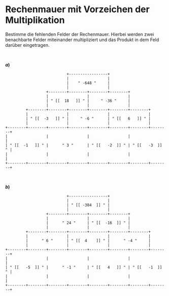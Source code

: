 <!--
version:  0.0.1

language: de

@style
input {
    text-align: center;
}

.flex-container {
    display: flex;
    flex-wrap: wrap;
    align-items: stretch;
    gap: 20px;
}

.flex-child {
    flex: 1;
    min-width: 350px;
    margin-right: 20px;
}

@media (max-width: 400px) {
    .flex-child {
        flex: 100%;
        margin-right: 0;
    }
}


.vertical-text {
    writing-mode: vertical-rl;
    transform: rotate(180deg);
    text-align: center;
}
@end

formula: \carry   \textcolor{red}{\scriptsize #1}
formula: \digit   \rlap{\carry{#1}}\phantom{#2}#2
formula: \permil  \text{‰}

import: https://raw.githubusercontent.com/LiaTemplates/Tikz-Jax/main/README.md

script: https://cdn.jsdelivr.net/gh/LiaTemplates/Tikz-Jax@main/dist/index.js


tags: Negative Zahlen, Multiplikation, Division, schwer, niedrig, Bestimme

comment: Eine Rechenmauer für die Multiplikation mit negativen Zahlen. Fülle alle Felder aus.

author: Martin Lommatzsch

-->




# Rechenmauer mit Vorzeichen der Multiplikation

Bestimme die fehlenden Felder der Rechenmauer. Hierbei werden zwei benachbarte Felder miteinander multipliziert und das Produkt in dem Feld darüber eingetragen.



<br>

__$a)\;\;$__

``` ascii
                           +-----------------+
                           |                 |
                           |    " -648 "     |
                           |                 |
                  +--------+--------+--------+--------+
                  |                 |                 |
                  | " [[  18   ]] " |     " -36 "     |
                  |                 |                 |
         +--------+--------+--------+--------+--------+--------+
         |                 |                 |                 |
         | " [[  -3   ]] " |     " -6 "      | " [[   6   ]] " |
         |                 |                 |                 |
+--------+--------+--------+--------+--------+--------+--------+--------+                                       
|                 |                 |                 |                 |
| " [[  -1   ]] " |      " 3 "      | " [[   -2  ]] " | " [[   -3  ]] " |
|                 |                 |                 |                 |
+--------+--------+--------+--------+--------+--------+--------+--------+                                       
```

<br>

__$b)\;\;$__

``` ascii
                           +-----------------+
                           |                 |
                           | " [[ -384  ]] " |
                           |                 |
                  +--------+--------+--------+--------+
                  |                 |                 |
                  |      " 24 "     | " [[  -16  ]] " |
                  |                 |                 |
         +--------+--------+--------+--------+--------+--------+
         |                 |                 |                 |
         |      " 6 "      | " [[  4    ]] " |      " -4 "     |
         |                 |                 |                 |
+--------+--------+--------+--------+--------+--------+--------+--------+                                       
|                 |                 |                 |                 |
| " [[   -5  ]] " |      " -1 "     | " [[   4   ]] " | " [[   -1  ]] " |
|                 |                 |                 |                 |
+--------+--------+--------+--------+--------+--------+--------+--------+                                       
```

<br>

<br>
<br>
<br>
<br>
<br>
<br>
<br>